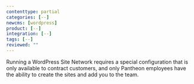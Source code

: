 ```yaml
---
contenttype: partial
categories: [--]
newcms: [wordpress]
product: [--]
integration: [--]
tags: [--]
reviewed: ""
---
```


<Alert title="Note" type="info">

Running a WordPress Site Network requires a special configuration that is only available to contract customers, and only Pantheon employees have the ability to create the sites and add you to the team.

</Alert >
